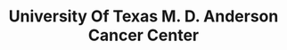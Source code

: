 ---
layout: repo
title: "University Of Texas M. D. Anderson Cancer Center"
id: 17397
permalink: repos/17397/
---
